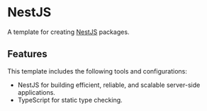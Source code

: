 # NestJS

A template for creating [NestJS](https://nestjs.com/) packages.

## Features
This template includes the following tools and configurations:

* NestJS for building efficient, reliable, and scalable server-side applications.
* TypeScript for static type checking.